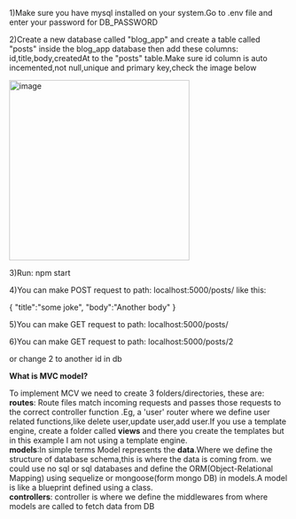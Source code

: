 1)Make sure you have mysql installed on your system.Go to .env file and enter your password for DB_PASSWORD

2)Create a new database called "blog_app" and create a table called "posts" inside the blog_app database then add these columns: id,title,body,createdAt to the "posts" table.Make sure id column is auto incemented,not null,unique and primary key,check the image below

<img width="325" alt="image" src="https://user-images.githubusercontent.com/40856827/194728812-d15e9ad5-f646-4394-a885-d02a06bccafc.png">


3)Run: npm start

4)You can make POST request to path: localhost:5000/posts/ like this:

{
    "title":"some joke",
    "body":"Another body"
}

5)You can make GET request to path: localhost:5000/posts/

6)You can make GET request to path: localhost:5000/posts/2

or change 2 to another id in db

**What is MVC model?**

To implement MCV we need to create 3 folders/directories, these are:<br />
**routes**: Route files match incoming requests and passes those requests to the correct controller function .Eg, a 'user' router where we define user related functions,like delete user,update user,add user.If you use a template engine, create a folder called **views** and there you create the templates but in this example I am not using a template engine.<br />
**models**:In simple terms Model represents the **data**.Where we define the structure of database schema,this is where the data is coming from. we could use no sql or sql databases and define the ORM(Object-Relational Mapping) using sequelize or mongoose(form mongo DB) in models.A model is like a blueprint defined using a class.<br />
**controllers**: controller is where we define the middlewares from where models are called to fetch data from DB<br />
